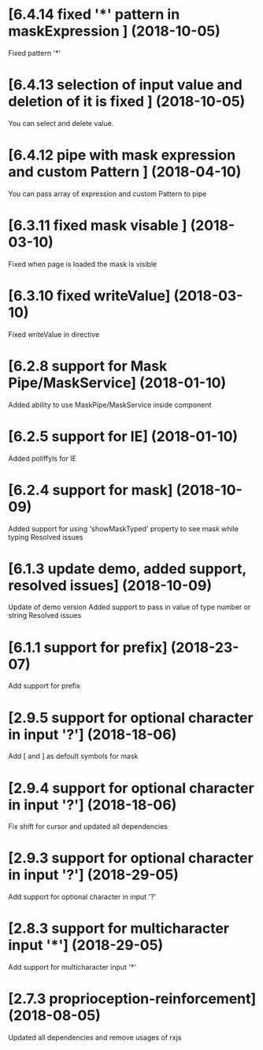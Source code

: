 <a name="6.4.14"></a>
# [6.4.14 fixed '*' pattern in maskExpression ] (2018-10-05)
Fixed pattern '*'

<a name="6.4.13"></a>
# [6.4.13 selection of input value and deletion of it is fixed ] (2018-10-05)
You can select and delete value.

<a name="6.4.12"></a>
# [6.4.12 pipe with mask expression and custom Pattern ] (2018-04-10)
You can pass array of expression and custom Pattern to pipe

<a name="6.3.11"></a>
# [6.3.11 fixed mask visable ] (2018-03-10)
Fixed when page is loaded the mask is visible

<a name="6.3.10"></a>
# [6.3.10 fixed writeValue] (2018-03-10)
Fixed writeValue in directive

<a name="6.2.8"></a>
# [6.2.8 support for Mask Pipe/MaskService] (2018-01-10)
Added ability to use MaskPipe/MaskService inside component

<a name="6.2.5"></a>
# [6.2.5 support for IE] (2018-01-10)
Added poliffyls for IE

<a name="6.2.4"></a>
# [6.2.4 support for mask] (2018-10-09)

Added support for using 'showMaskTyped' property to see mask while typing
Resolved issues

<a name="6.1.3"></a>
# [6.1.3 update demo, added support, resolved issues] (2018-10-09)

Update of demo version
Added support to pass in value of type number or string
Resolved issues

<a name="6.1.1"></a>
# [6.1.1 support for prefix] (2018-23-07)

Add support for prefix

<a name="2.9.5"></a>
# [2.9.5 support for optional character in input '?'] (2018-18-06)

Add [ and ] as defoult symbols for mask

<a name="2.9.4"></a>
# [2.9.4 support for optional character in input '?'] (2018-18-06)

Fix shift for cursor and updated all dependencies

<a name="2.9.3"></a>
# [2.9.3 support for optional character in input '?'] (2018-29-05)

Add support for optional character in input '?'

<a name="2.8.3"></a>
# [2.8.3 support for multicharacter input '*'] (2018-29-05)

Add support for multicharacter input '*'


<a name="2.7.3"></a>
# [2.7.3 proprioception-reinforcement] (2018-08-05)

Updated all dependencies and remove usages of rxjs
